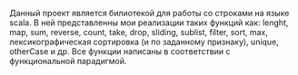 Данный проект является билиотекой для работы со строками на языке scala. В ней представленны мои реализации таких функций как: lenght, map, sum, reverse, count, take, drop,
sliding, sublist, filter, sort, max, лексикографическая сортировка (и по заданному признаку), unique, otherCase и др. Все функции написаны в соответствии с функциональной парадигмой.
